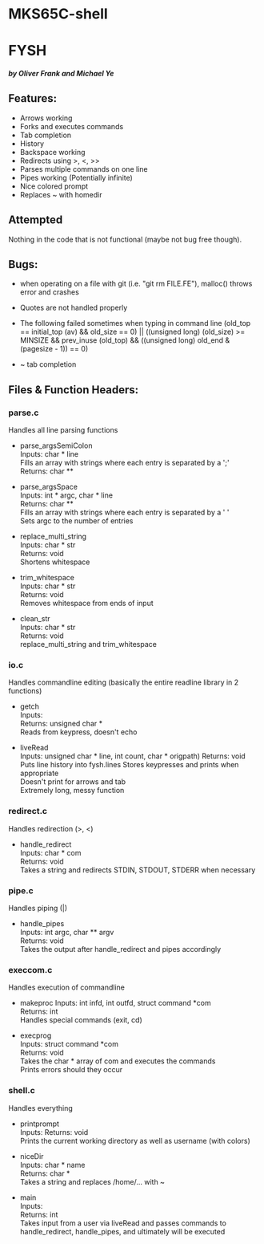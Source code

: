 # MKS65C-shell
# FYSH
##### by Oliver Frank and Michael Ye

## Features:
- Arrows working  
- Forks and executes commands  
- Tab completion   
- History
- Backspace working  
- Redirects using >, <, >>
- Parses multiple commands on one line  
- Pipes working (Potentially infinite)
- Nice colored prompt
- Replaces ~ with homedir

## Attempted
Nothing in the code that is not functional (maybe not bug free though).

## Bugs:
- when operating on a file with git (i.e. "git rm FILE.FE"), malloc() throws error and crashes
- Quotes are not handled properly
- The following failed sometimes when typing in command line
      (old_top == initial_top (av) && old_size == 0) ||
      ((unsigned long) (old_size) >= MINSIZE &&
      prev_inuse (old_top) && ((unsigned long) old_end
      & (pagesize - 1)) == 0)  

- ~ tab completion

## Files & Function Headers:
### parse.c
Handles all line parsing functions

- parse_argsSemiColon  
Inputs: char \* line  
Fills an array with strings where each entry is separated by a ';'  
Returns: char \*\*

- parse_argsSpace  
Inputs: int \* argc, char \* line  
Returns: char \*\*  
Fills an array with strings where each entry is separated by a ' '  
Sets argc to the number of entries

- replace_multi_string  
Inputs: char \* str  
Returns: void  
Shortens whitespace

- trim_whitespace  
Inputs: char \* str  
Returns: void  
Removes whitespace from ends of input

- clean_str  
Inputs: char \* str  
Returns: void  
replace_multi_string and trim_whitespace

### io.c
Handles commandline editing (basically the entire readline library in 2 functions)

- getch  
Inputs:  
Returns: unsigned char \*  
Reads from keypress, doesn't echo

- liveRead  
Inputs: unsigned char \* line, int count, char \* origpath)
Returns: void  
Puts line history into fysh.lines
Stores keypresses and prints when appropriate  
Doesn't print for arrows and tab  
Extremely long, messy function  

### redirect.c
Handles redirection (>, <)

- handle_redirect  
Inputs: char \* com  
Returns: void  
Takes a string and redirects STDIN, STDOUT, STDERR when necessary

### pipe.c
Handles piping (|)

- handle_pipes  
Inputs: int argc, char \*\* argv  
Returns:  void  
Takes the output after handle_redirect and pipes accordingly

### execcom.c
Handles execution of commandline

- makeproc
Inputs: int infd, int outfd, struct command \*com  
Returns: int  
Handles special commands (exit, cd)

- execprog  
Inputs: struct command \*com  
Returns: void  
Takes the char \* array of com and executes the commands  
Prints errors should they occur  

### shell.c
Handles everything

- printprompt  
Inputs:
Returns: void  
Prints the current working directory as well as username (with colors)

- niceDir  
Inputs: char \* name  
Returns: char \*  
Takes a string and replaces /home/... with ~

- main  
Inputs:   
Returns: int  
Takes input from a user via liveRead and passes commands to  
 handle_redirect, handle_pipes, and ultimately will be executed  
